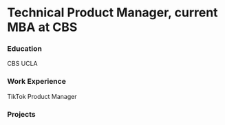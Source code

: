 # Technical Product Manager, current MBA at CBS

### Education
CBS
UCLA

### Work Experience
TikTok Product Manager

### Projects

